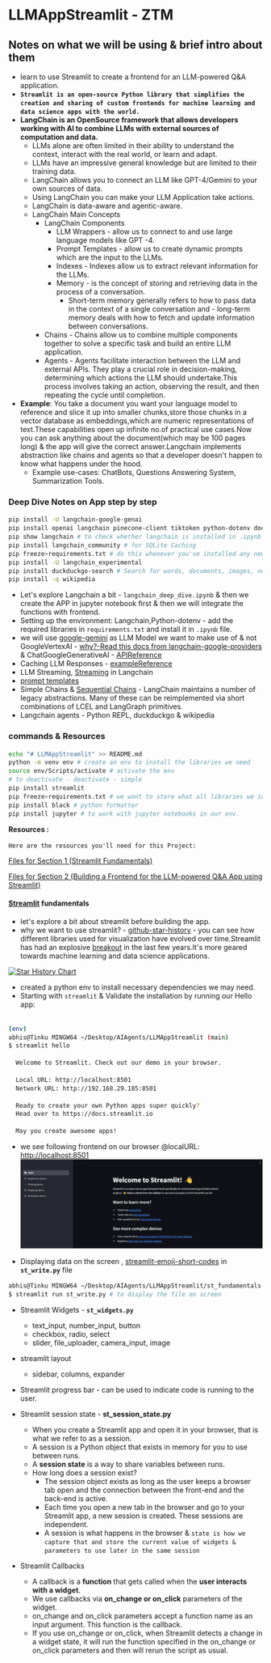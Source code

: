# LLMAppStreamlit - ZTM

## Notes on what we will be using & brief intro about them

- learn to use Streamlit to create a frontend for an LLM-powered Q&A application.
- **`Streamlit is an open-source Python library that simplifies the creation and sharing of custom frontends for machine learning and data science apps with the world.`**
- **LangChain is an OpenSource framework that allows developers working with Al to combine LLMs with external sources of computation and data.**
  - LLMs alone are often limited in their ability to understand the context, interact with the real world, or learn and adapt.
  - LLMs have an impressive general knowledge but are limited to their training data.
  - LangChain allows you to connect an LLM like GPT-4/Gemini to your own sources of data.
  - Using LangChain you can make your LLM Application take actions.
  - LangChain is data-aware and agentic-aware.
  - LangChain Main Concepts
    - LangChain Components
      - LLM Wrappers - allow us to connect to and use large language models like GPT -4.
      - Prompt Templates - allow us to create dynamic prompts which are the input to the LLMs.
      - Indexes - Indexes allow us to extract relevant information for the LLMs.
      - Memory - is the concept of storing and retrieving data in the process of a conversation.
        - Short-term memory generally refers to how to pass data in the context of a single conversation and - long-term memory deals with how to fetch and update information between conversations.
    - Chains - Chains allow us to combine multiple components together to solve a specific task and build an entire LLM application.
    - Agents - Agents facilitate interaction between the LLM and external APIs. They play a crucial role in decision-making, determining which actions the LLM should undertake.This process involves taking an action, observing the result, and then repeating the cycle until completion.
- **Example**: You take a document you want your language model to reference and slice it up into smaller chunks,store those chunks in a vector database as embeddings,which are numeric representations of text.These capabilities open up infinite no.of practical use cases.Now you can ask anything about the document(which may be 100 pages long) & the app will give the correct answer.Langchain implements abstraction like chains and agents so that a developer doesn't happen to know what happens under the hood.
  - Example use-cases: ChatBots, Questions Answering System, Summarization Tools.

### Deep Dive Notes on App step by step

```bash
pip install -U langchain-google-genai
pip install openai langchain pinecone-client tiktoken python-dotenv docx2txt pandas requests aiohttp PyYAML numpy # libraries in requirements.txt
pip show langchain # to check whether langchain is installed in .ipynb
pip install langchain_community # for SQLite Caching
pip freeze>requirements.txt # do this whenever you've installed any new libraries , so that it updates the requirements.txt file
pip install -U langchain_experimental
pip install duckduckgo-search # Search for words, documents, images, news, maps and text translation using the DuckDuckGo.com search engine.
pip install -q wikipedia
```

- Let's explore Langchain a bit - `langchain_deep_dive.ipynb` & then we create the APP in jupyter notebook first & then we will integrate the functions with frontend.
- Setting up the environment: Langchain,Python-dotenv - add the required libraries in `requirements.txt` and install it in `.ipynb` file.
- we will use [google-gemini](https://python.langchain.com/api_reference/google_genai/) as LLM Model we want to make use of & not GoogleVertexAI - [why?-Read this docs from langchain-google-providers](https://python.langchain.com/docs/integrations/providers/google/#chat-models) & ChatGoogleGenerativeAI - [APIReference](https://python.langchain.com/api_reference/google_genai/chat_models/langchain_google_genai.chat_models.ChatGoogleGenerativeAI.html)
- Caching LLM Responses - [exampleReference](https://python.langchain.com/docs/how_to/llm_caching/)
- LLM Streaming, [Streaming](https://python.langchain.com/docs/concepts/streaming/) in Langchain
- [prompt templates](https://python.langchain.com/docs/concepts/prompt_templates/)
- Simple Chains & [Sequential Chains](https://python.langchain.com/docs/versions/migrating_chains/) - LangChain maintains a number of legacy abstractions. Many of these can be reimplemented via short combinations of LCEL and LangGraph primitives.
- Langchain agents - Python REPL, duckduckgo & wikipedia

### commands & Resources

```bash
echo "# LLMAppStreamlit" >> README.md
python -m venv env # create an env to install the libraries we need
source env/Scripts/activate # activate the env
# to deactivate - deactivate - simple
pip install streamlit
pip freeze>requirements.txt # we want to store what all libraries we installed in our project into this file time to time - run this command to update the requirements.txt
pip install black # python formatter
pip install jupyter # to work with jupyter notebooks in our env.
```

**Resources :**

`Here are the resources you'll need for this Project:`

[Files for Section 1 (Streamlit Fundamentals)](https://drive.google.com/drive/folders/1BkdFVZ4pE4eAabkGz7SH0HK1cwDww8eJ)

[Files for Section 2 (Building a Frontend for the LLM-powered Q&A App using Streamlit)](https://drive.google.com/drive/folders/1Ein0oHa-eAyLNC-dat73G6OC6SnPX6lJ?usp=sharing)

#### [Streamlit](https://streamlit.io/#install) fundamentals

- let's explore a bit about streamlit before building the app.
- why we want to use streamlit? - [github-star-history](https://www.star-history.com/) - you can see how different libraries used for visualization have evolved over time.Streamlit has had an explosive [breakout](https://www.star-history.com/#streamlit/streamlit&Date) in the last few years.It's more geared towards machine learning and data science applications.

[![Star History Chart](https://api.star-history.com/svg?repos=streamlit/streamlit&type=Date)](https://www.star-history.com/#streamlit/streamlit&Date)

- created a python env to install necessary dependencies we may need.
- Starting with `streamlit` & Validate the installation by running our Hello app:

```bash

(env)
abhis@Tinku MINGW64 ~/Desktop/AIAgents/LLMAppStreamlit (main)
$ streamlit hello

  Welcome to Streamlit. Check out our demo in your browser.

  Local URL: http://localhost:8501
  Network URL: http://192.168.29.185:8501

  Ready to create your own Python apps super quickly?
  Head over to https://docs.streamlit.io

  May you create awesome apps!

```

- we see following frontend on our browser @localURL: <http://localhost:8501>
  ![alt text](Images/image.png)

- Displaying data on the screen , [streamlit-emoji-short-codes](https://streamlit-emoji-shortcodes-streamlit-app-gwckff.streamlit.app/) in **`st_write.py`** file

```bash
abhis@Tinku MINGW64 ~/Desktop/AIAgents/LLMAppStreamlit/st_fundamentals (main)
$ streamlit run st_write.py # to display the file on screen
```

- Streamlit Widgets - **`st_widgets.py`**

  - text_input, number_input, button
  - checkbox, radio, select
  - slider, file_uploader, camera_input, image

- streamlit layout

  - sidebar, columns, expander

- Streamlit progress bar - can be used to indicate code is running to the user.
- Streamlit session state - **st_session_state.py**

  - When you create a Streamlit app and open it in your browser, that is what we refer to as a session.
  - A session is a Python object that exists in memory for you to use between runs.
  - A **session state** is a way to share variables between runs.
  - How long does a session exist?
    - The session object exists as long as the user keeps a browser tab open and the connection between the front-end and the back-end is active.
    - Each time you open a new tab in the browser and go to your Streamlit app, a new session is created. These sessions are independent.
    - A session is what happens in the browser & `state is how we capture that and store the current value of widgets & parameters to use later in the same session`

- Streamlit Callbacks
  - A callback is a **function** that gets called when the **user interacts with a widget**.
  - We use callbacks via **on_change or on_click** parameters of the widget.
  - on_change and on_click parameters accept a function name as an input argument. This function is the callback.
  - If you use on_change or on_click, when Streamlit detects a change in a widget state, it will run the function specified in the on_change or on_click parameters and then will rerun the script as usual.
